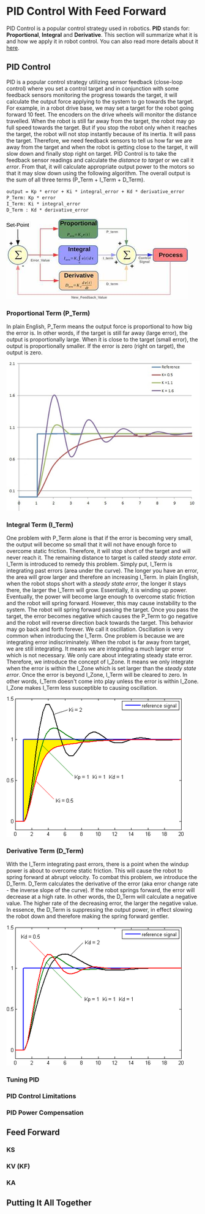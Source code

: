 # PID Control With Feed Forward
PID Control is a popular control strategy used in robotics. **PID** stands for: **Proportional**, **Integral** and **Derivative**. This section will summarize what it is and how we apply it in robot control. You can also read more details about it [here](https://en.wikipedia.org/wiki/Proportional%E2%80%93integral%E2%80%93derivative_controller).

## PID Control
PID is a popular control strategy utilizing sensor feedback (close-loop control) where you set a control target and in conjunction with some feedback sensors monitoring the progress towards the target, it will calculate the output force applying to the system to go towards the target. For example, in a robot drive base, we may set a target for the robot going forward 10 feet. The encoders on the drive wheels will monitor the distance travelled. When the robot is still far away from the target, the robot may go full speed towards the target. But if you stop the robot only when it reaches the target, the robot will not stop instantly because of its inertia. It will pass the target. Therefore, we need feedback sensors to tell us how far we are away from the target and when the robot is getting close to the target, it will slow down and finally stop right on target. PID Control is to take the feedback sensor readings and calculate the *distance to target* or we call it *error*. From that, it will calculate appropriate output power to the motors so that it may slow down using the following algorithm. The overall output is the sum of all three terms (P_Term + I_Term + D_Term).
```
output = Kp * error + Ki * integral_error + Kd * derivative_error
P_Term: Kp * error
I_Term: Ki * integral_error
D_Term : Kd * derivative_error
```
 ![image name](/images/PIDControl.jpg)

### Proportional Term (P_Term)
In plain English, P_Term means the output force is proportional to how big the error is. In other words, if the target is still far away (large error), the output is proportionally large. When it is close to the target (small error), the output is proportionally smaller. If the error is zero (right on target), the output is zero.

 ![image name](/images/PID_varyingP.jpg)

### Integral Term (I_Term)
One problem with P_Term alone is that if the error is becoming very small, the output will become so small that it will not have enough force to overcome static friction. Therefore, it will stop short of the target and will never reach it. The remaining distance to target is called *steady state error*. I_Term is introduced to remedy this problem. Simply put, I_Term is integrating past errors (area under the curve). The longer you have an error, the area will grow larger and therefore an increasing I_Term. In plain English, when the robot stops short with a *steady state error*, the longer it stays there, the larger the I_Term will grow. Essentially, it is winding up power. Eventually, the power will become large enough to overcome static friction and the robot will spring forward. However, this may cause instability to the system. The robot will spring forward passing the target. Once you pass the target, the error becomes negative which causes the P_Term to go negative and the robot will reverse direction back towards the target. This behavior may go back and forth forever. We call it oscillation. Oscillation is very common when introducing the I_Term. One problem is because we are integrating error indiscriminately. When the robot is far away from target, we are still integrating. It means we are integrating a much larger error which is not necessary. We only care about integrating steady state error. Therefore, we introduce the concept of I_Zone. It means we only integrate when the error is within the I_Zone which is set larger than the *steady state error*. Once the error is beyond I_Zone, I_Term will be cleared to zero. In other words, I_Term doesn't come into play unless the error is within I_Zone. I_Zone makes I_Term less susceptible to causing oscillation.

 ![image name](/images/Change_with_Ki.png)

### Derivative Term (D_Term)
With the I_Term integrating past errors, there is a point when the windup power is about to overcome static friction. This will cause the robot to spring forward at abrupt velocity. To combat this problem, we introduce the D_Term. D_Term calculates the derivative of the error (aka error change rate - the inverse slope of the curve). If the robot springs forward, the error will decrease at a high rate. In other words, the D_Term will calculate a negative value. The higher rate of the decreasing error, the larger the negative value. In essence, the D_Term is suppressing the output power, in effect slowing the robot down and therefore making the spring forward gentler.

 ![image name](/images/Change_with_Kd.png)

### Tuning PID

### PID Control Limitations

### PID Power Compensation

## Feed Forward

### KS

### KV (KF)

### KA

## Putting It All Together



